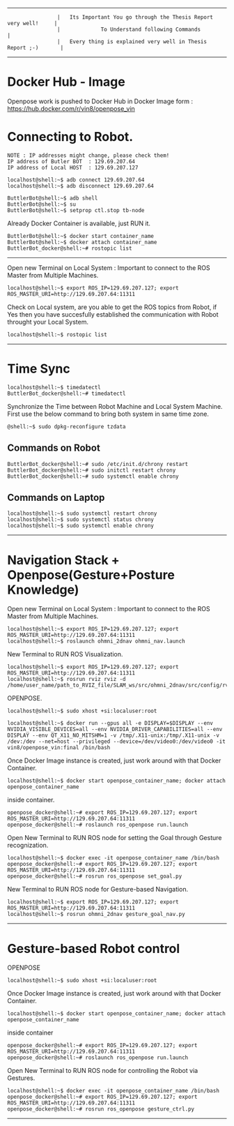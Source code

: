 ----------------------------------------------------------------------------------------------------

					|   Its Important You go through the Thesis Report very well!     |
					|             To Understand following Commands                    |
					|   Every thing is explained very well in Thesis Report ;-)       |
											
----------------------------------------------------------------------------------------------------

# Docker Hub - Image

Openpose work is pushed to Docker Hub in Docker Image form : https://hub.docker.com/r/vin8/openpose_vin       



# Connecting to Robot.
```
NOTE : IP addresses might change, please check them!
IP address of Butler BOT  : 129.69.207.64 
IP address of Local HOST  : 129.69.207.127

localhost@shell:~$ adb connect 129.69.207.64
localhost@shell:~$ adb disconnect 129.69.207.64

ButtlerBot@shell:~$ adb shell
ButtlerBot@shell:~$ su
ButtlerBot@shell:~$ setprop ctl.stop tb-node
```

Already Docker Container is available, just RUN it.
```
ButtlerBot@shell:~$ docker start container_name
ButtlerBot@shell:~$ docker attach container_name
ButtlerBot_docker@shell:~# rostopic list
```
----------------------------------------------------------------------------------------------------

Open new Terminal on Local System : Important to connect to the ROS Master from Multiple Machines.
```
localhost@shell:~$ export ROS_IP=129.69.207.127; export ROS_MASTER_URI=http://129.69.207.64:11311
```

Check on Local system, are you able to get the ROS topics from Robot, 
if Yes then you have succesfully established the communication with Robot throught your Local System.
```
localhost@shell:~$ rostopic list
```


----------------------------------------------------------------------------------------------------

#													Time Sync
```
localhost@shell:~$ timedatectl
ButtlerBot_docker@shell:~# timedatectl
```
Synchronize the Time between Robot Machine and Local System Machine.
First use the below command to bring both system in same time zone.
```
@shell:~$ sudo dpkg-reconfigure tzdata
```

## Commands on Robot
```
ButtlerBot_docker@shell:~# sudo /etc/init.d/chrony restart
ButtlerBot_docker@shell:~# sudo initctl restart chrony
ButtlerBot_docker@shell:~# sudo systemctl enable chrony
```

## Commands on Laptop
```
localhost@shell:~$ sudo systemctl restart chrony
localhost@shell:~$ sudo systemctl status chrony
localhost@shell:~$ sudo systemctl enable chrony
```

----------------------------------------------------------------------------------------------------

# 													Navigation Stack + Openpose(Gesture+Posture Knowledge)

Open new Terminal on Local System : Important to connect to the ROS Master from Multiple Machines.
```
localhost@shell:~$ export ROS_IP=129.69.207.127; export ROS_MASTER_URI=http://129.69.207.64:11311
localhost@shell:~$ roslaunch ohmni_2dnav ohmni_nav.launch 
```
New Terminal to RUN ROS Visualization.
```
localhost@shell:~$ export ROS_IP=129.69.207.127; export ROS_MASTER_URI=http://129.69.207.64:11311
localhost@shell:~$ rosrun rviz rviz -d /home/user_name/path_to_RVIZ_file/SLAM_ws/src/ohmni_2dnav/src/config/rvizconfig.rviz 
```
OPENPOSE.
```
localhost@shell:~$ sudo xhost +si:localuser:root

localhost@shell:~$ docker run --gpus all -e DISPLAY=$DISPLAY --env NVIDIA_VISIBLE_DEVICES=all --env NVIDIA_DRIVER_CAPABILITIES=all --env DISPLAY --env QT_X11_NO_MITSHM=1 -v /tmp/.X11-unix:/tmp/.X11-unix -v /dev:/dev --net=host --privileged --device=/dev/video0:/dev/video0 -it vin8/openpose_vin:final /bin/bash
```
Once Docker Image instance is created, just work around with that Docker Container.
```
localhost@shell:~$ docker start openpose_container_name; docker attach openpose_container_name
```
inside container.
```
openpose_docker@shell:~# export ROS_IP=129.69.207.127; export ROS_MASTER_URI=http://129.69.207.64:11311
openpose_docker@shell:~# roslaunch ros_openpose run.launch
```
Open New Terminal to RUN ROS node for setting the Goal through Gesture recognization.
```
localhost@shell:~$ docker exec -it openpose_container_name /bin/bash
openpose_docker@shell:~# export ROS_IP=129.69.207.127; export ROS_MASTER_URI=http://129.69.207.64:11311
openpose_docker@shell:~# rosrun ros_openpose set_goal.py 
```
New Terminal to RUN ROS node for Gesture-based Navigation.
```
localhost@shell:~$ export ROS_IP=129.69.207.127; export ROS_MASTER_URI=http://129.69.207.64:11311
localhost@shell:~$ rosrun ohmni_2dnav gesture_goal_nav.py
```
----------------------------------------------------------------------------------------------------

#													Gesture-based Robot control

OPENPOSE
```
localhost@shell:~$ sudo xhost +si:localuser:root
```
Once Docker Image instance is created, just work around with that Docker Container.
```
localhost@shell:~$ docker start openpose_container_name; docker attach openpose_container_name
```
inside container
```
openpose_docker@shell:~# export ROS_IP=129.69.207.127; export ROS_MASTER_URI=http://129.69.207.64:11311
openpose_docker@shell:~# roslaunch ros_openpose run.launch
```
Open New Terminal to RUN ROS node for controlling the Robot via Gestures.
```
localhost@shell:~$ docker exec -it openpose_container_name /bin/bash
openpose_docker@shell:~# export ROS_IP=129.69.207.127; export ROS_MASTER_URI=http://129.69.207.64:11311
openpose_docker@shell:~# rosrun ros_openpose gesture_ctrl.py 
```
----------------------------------------------------------------------------------------------------
























